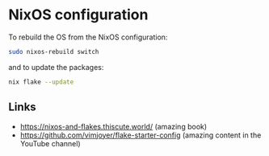 # NixOS configuration

To rebuild the OS from the NixOS configuration:

```sh
sudo nixos-rebuild switch
```

and to update the packages:

```sh
nix flake --update
```

## Links

- https://nixos-and-flakes.thiscute.world/ (amazing book)
- https://github.com/vimjoyer/flake-starter-config (amazing content in the YouTube channel)
